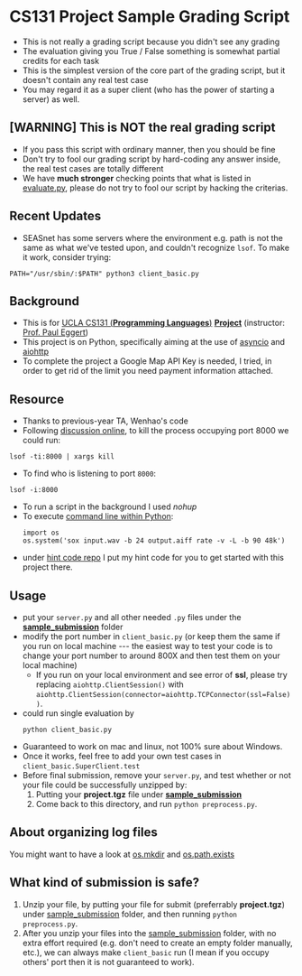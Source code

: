 # CS131 Project Sample Grading Script
* This is not really a grading script because you didn't see any grading
* The evaluation giving you True / False something is somewhat partial credits for each task
* This is the simplest version of the core part of the grading script, but it doesn't contain any real test case
* You may regard it as a super client (who has the power of starting a server) as well.

## [WARNING] This is NOT the real grading script
* If you pass this script with ordinary manner, then you should be fine
* Don't try to fool our grading script by hard-coding any answer inside, the real test cases are totally different
* We have **much stronger** checking points that what is listed in [evaluate.py](./evaluate.py), please do not try to fool our script by hacking the criterias.

## Recent Updates
* SEASnet has some servers where the environment e.g. path is not the same as what we've tested upon, and couldn't recognize ```lsof```. To make it work, consider trying:
```
PATH="/usr/sbin/:$PATH" python3 client_basic.py
```

## Background
- This is for [UCLA CS131 (**Programming Languages**)](http://web.cs.ucla.edu/classes/winter20/cs131/index.html) [**Project**](http://web.cs.ucla.edu/classes/winter20/cs131/hw/pr.html) (instructor: [Prof. Paul Eggert](http://web.cs.ucla.edu/classes/winter20/cs131/mail-eggert.html))
- This project is on Python, specifically aiming at the use of [asyncio](https://docs.python.org/3/library/asyncio.html) and [aiohttp](https://aiohttp.readthedocs.io/en/stable/)
- To complete the project a Google Map API Key is needed, I tried, in order to get rid of the limit you need payment information attached.

## Resource
- Thanks to previous-year TA, Wenhao's code
- Following [discussion online](https://stackoverflow.com/questions/3855127/find-and-kill-process-locking-port-3000-on-mac), to kill the process occupying port 8000 we could run: 
```shell
lsof -ti:8000 | xargs kill
```
- To find who is listening to port ```8000```:
```shell
lsof -i:8000
```
- To run a script in the background I used *nohup*
- To execute [command line within Python](https://stackoverflow.com/questions/450285/executing-command-line-programs-from-within-python):
    ```shell
    import os
    os.system('sox input.wav -b 24 output.aiff rate -v -L -b 90 48k')
    ```
- under [hint code repo](https://github.com/CS131-TA-team/UCLA_CS131_CodeHelp/tree/master/Python) I put my hint code for you to get started with this project there.

## Usage
* put your ```server.py``` and all other needed ```.py``` files under the [**sample_submission**](./sample_submission) folder
* modify the port number in ```client_basic.py``` (or keep them the same if you run on local machine --- the easiest way to test your code is to change your port number to around 800X and then test them on your local machine)
    * If you run on your local environment and see error of **ssl**, please try replacing ```aiohttp.ClientSession()``` with ```aiohttp.ClientSession(connector=aiohttp.TCPConnector(ssl=False))```.
* could run single evaluation by
    ```shell
    python client_basic.py
    ```
* Guaranteed to work on mac and linux, not 100% sure about Windows.
* Once it works, feel free to add your own test cases in ```client_basic.SuperClient.test```
* Before final submission, remove your ```server.py```, and test whether or not your file could be successfully unzipped by:
    1. Putting your **project.tgz** file under [**sample_submission**](./sample_submission)
    2. Come back to this directory, and run ```python preprocess.py```.

## About organizing log files
You might want to have a look at [os.mkdir](https://www.tutorialspoint.com/python/os_mkdir.htm) and [os.path.exists](https://www.geeksforgeeks.org/python-os-path-exists-method/)

## What kind of submission is safe?
1. Unzip your file, by putting your file for submit (preferrably **project.tgz**) under [sample_submission](./sample_submission) folder, and then running ```python preprocess.py```.
2. After you unzip your files into the [sample_submission](./sample_submission) folder, with no extra effort required (e.g. don't need to create an empty folder manually, etc.), we can always make ```client_basic``` run (I mean if you occupy others' port then it is not guaranteed to work).


